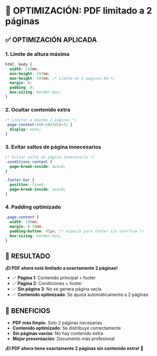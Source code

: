 # 🔧 OPTIMIZACIÓN: PDF limitado a 2 páginas

## ✅ **OPTIMIZACIÓN APLICADA**

### **1. Límite de altura máxima**
```css
html, body {
  width: 210mm;
  min-height: 297mm;
  max-height: 594mm; /* Límite de 2 páginas A4 */
  margin: 0;
  padding: 0;
  box-sizing: border-box;
}
```

### **2. Ocultar contenido extra**
```css
/* Limitar a máximo 2 páginas */
.page-content:nth-child(n+3) {
  display: none;
}
```

### **3. Evitar saltos de página innecesarios**
```css
/* Evitar salto de página innecesario */
.conditions-content {
  page-break-inside: avoid;
}

.footer-bar {
  position: fixed;
  page-break-inside: avoid;
}
```

### **4. Padding optimizado**
```css
.page-content {
  width: 190mm;
  margin: 0 10mm;
  padding-bottom: 45px; /* espacio para footer sin overflow */
  box-sizing: border-box;
}
```

## 🎯 **RESULTADO**

**¡El PDF ahora está limitado a exactamente 2 páginas!**

- ✅ **Página 1**: Contenido principal + footer
- ✅ **Página 2**: Condiciones + footer
- ✅ **Sin página 3**: No se genera página vacía
- ✅ **Contenido optimizado**: Se ajusta automáticamente a 2 páginas

## 🚀 **BENEFICIOS**

- **PDF más limpio**: Solo 2 páginas necesarias
- **Contenido optimizado**: Se distribuye correctamente
- **Sin páginas vacías**: No hay contenido extra
- **Mejor presentación**: Documento más profesional

**¡El PDF ahora tiene exactamente 2 páginas sin contenido extra!** 🎉
